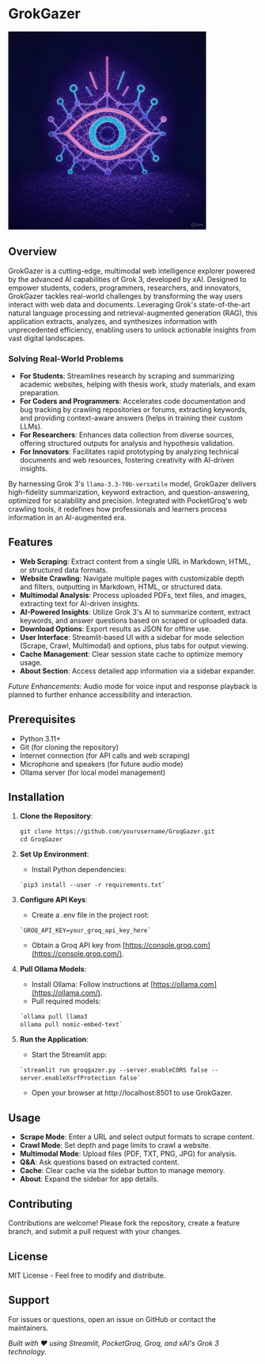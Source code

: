 # GrokGazer

<img src="logo.png" alt="GrokGazer Logo" width="400" height="400">

## Overview

GrokGazer is a cutting-edge, multimodal web intelligence explorer powered by the advanced AI capabilities of Grok 3, developed by xAI. Designed to empower students, coders, programmers, researchers, and innovators, GrokGazer tackles real-world challenges by transforming the way users interact with web data and documents. Leveraging Grok's state-of-the-art natural language processing and retrieval-augmented generation (RAG), this application extracts, analyzes, and synthesizes information with unprecedented efficiency, enabling users to unlock actionable insights from vast digital landscapes.

### Solving Real-World Problems

- **For Students**: Streamlines research by scraping and summarizing academic websites, helping with thesis work, study materials, and exam preparation.
- **For Coders and Programmers**: Accelerates code documentation and bug tracking by crawling repositories or forums, extracting keywords, and providing context-aware answers (helps in training their custom LLMs).
- **For Researchers**: Enhances data collection from diverse sources, offering structured outputs for analysis and hypothesis validation.
- **For Innovators**: Facilitates rapid prototyping by analyzing technical documents and web resources, fostering creativity with AI-driven insights.

By harnessing Grok 3's `llama-3.3-70b-versatile` model, GrokGazer delivers high-fidelity summarization, keyword extraction, and question-answering, optimized for scalability and precision. Integrated with PocketGroq's web crawling tools, it redefines how professionals and learners process information in an AI-augmented era.

## Features

- **Web Scraping**: Extract content from a single URL in Markdown, HTML, or structured data formats.
- **Website Crawling**: Navigate multiple pages with customizable depth and filters, outputting in Markdown, HTML, or structured data.
- **Multimodal Analysis**: Process uploaded PDFs, text files, and images, extracting text for AI-driven insights.
- **AI-Powered Insights**: Utilize Grok 3's AI to summarize content, extract keywords, and answer questions based on scraped or uploaded data.
- **Download Options**: Export results as JSON for offline use.
- **User Interface**: Streamlit-based UI with a sidebar for mode selection (Scrape, Crawl, Multimodal) and options, plus tabs for output viewing.
- **Cache Management**: Clear session state cache to optimize memory usage.
- **About Section**: Access detailed app information via a sidebar expander.

*Future Enhancements*: Audio mode for voice input and response playback is planned to further enhance accessibility and interaction.

## Prerequisites

- Python 3.11+
- Git (for cloning the repository)
- Internet connection (for API calls and web scraping)
- Microphone and speakers (for future audio mode)
- Ollama server (for local model management)

## Installation

1. **Clone the Repository**:

   ```
   git clone https://github.com/yourusername/GroqGazer.git
   cd GroqGazer
   ```

1. **Set Up Environment**:
    - Install Python dependencies:
        
   ```
   `pip3 install --user -r requirements.txt`
   ```

2. **Configure API Keys**:
    - Create a .env file in the project root:
        
   ``` 
   `GROQ_API_KEY=your_groq_api_key_here`
   ```

   - Obtain a Groq API key from [https://console.groq.com](https://console.groq.com/).
3. **Pull Ollama Models**:
    - Install Ollama: Follow instructions at [https://ollama.com](https://ollama.com/).
    - Pull required models:
        
   ```
   `ollama pull llama3
   ollama pull nomic-embed-text`
   ```

4. **Run the Application**:
    - Start the Streamlit app:
        
   ```
   `streamlit run groqgazer.py --server.enableCORS false --server.enableXsrfProtection false`
   ```

   - Open your browser at http://localhost:8501 to use GrokGazer.

## Usage

- **Scrape Mode**: Enter a URL and select output formats to scrape content.
- **Crawl Mode**: Set depth and page limits to crawl a website.
- **Multimodal Mode**: Upload files (PDF, TXT, PNG, JPG) for analysis.
- **Q&A**: Ask questions based on extracted content.
- **Cache**: Clear cache via the sidebar button to manage memory.
- **About**: Expand the sidebar for app details.

## Contributing

Contributions are welcome! Please fork the repository, create a feature branch, and submit a pull request with your changes.

## License

MIT License - Feel free to modify and distribute.

## Support

For issues or questions, open an issue on GitHub or contact the maintainers.

*Built with ❤️ using Streamlit, PocketGroq, Groq, and xAI's Grok 3 technology.*
